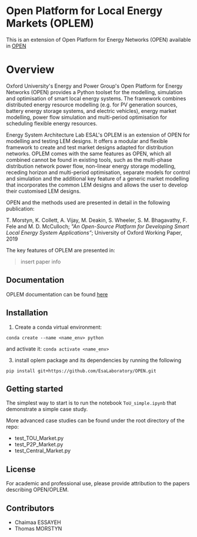 # Open Platform for Local Energy Markets (OPLEM)

This is an extension of Open Platform for Energy Networks (OPEN) available in [OPEN](https://github.com/EPGOxford/OPEN)

Overview
=============

Oxford University's Energy and Power Group's Open Platform for Energy Networks (OPEN) provides a Python toolset for the modelling, simulation and optimisation of smart local energy systems.
The framework combines distributed energy resource modelling (e.g. for PV generation sources, battery energy storage systems, and electric vehicles), energy market modelling, power flow simulation and multi-period optimisation for scheduling flexible energy resources.

Energy System Architecture Lab ESAL's OPLEM is an extension of OPEN for modelling and testing LEM designs.  It offers a modular and flexible framework to create and test market designs adapted for distribution networks. 
OPLEM comes with the same features as OPEN, which all combined cannot be found in existing tools, such as the multi-phase distribution network power flow, non-linear energy storage modelling, receding horizon and multi-period optimisation, separate models for control and simulation and the additional key feature of a generic market modelling that incorporates the common LEM designs and allows the user to develop their customised LEM designs. 

OPEN and the methods used are presented in detail in the following publication:

T. Morstyn, K. Collett, A. Vijay, M. Deakin, S. Wheeler, S. M. Bhagavathy, F. Fele and M. D. McCulloch; *"An Open-Source Platform for Developing Smart Local Energy System Applications”*; University of Oxford Working Paper, 2019

The key features of OPLEM are presented in:
> insert paper info

Documentation
-------------
OPLEM documentation can be found [here](https://open-new.readthedocs.io/en/latest/)


Installation
-------------
1. Create a conda virtual environment:
```
conda create --name <name_env> python
```
and activate it: `conda activate <name_env>`

3. install oplem package and its dependencies by running the following 

```
pip install git+https://github.com/EsaLaboratory/OPEN.git
```

Getting started
----------------

The simplest way to start is to run the notebook `ToU_simple.ipynb` that demonstrate a simple case study.

More advanced case studies can be found under the root directory of the repo:
- test_TOU_Market.py
- test_P2P_Market.py
- test_Central_Market.py

License
--------
For academic and professional use, please provide attribution to the papers describing OPEN/OPLEM.

Contributors
------------
- Chaimaa ESSAYEH
- Thomas MORSTYN



